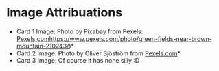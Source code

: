 # Image Attribuations
* Card 1 Image: Photo by Pixabay from Pexels: [Pexels.com](https://pages.github.com/)https://www.pexels.com/photo/green-fields-near-brown-mountain-210243/)*
* Card 2 Image: Photo by Oliver Sjöström from [Pexels.com](https://www.pexels.com/photo/landscape-photography-of-waterfalls-surrounded-by-green-leafed-plants-931007/)*
* Card 3 Image: Of course it has none silly :D